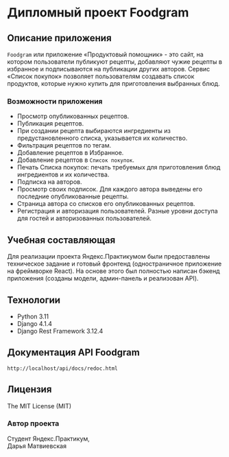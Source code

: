 # Дипломный проект Foodgram


## Описание приложения
```Foodgram``` или приложение «Продуктовый помощник» - это сайт, на котором пользователи публикуют рецепты, добавляют чужие рецепты в избранное и подписываются на публикации других авторов. Сервис «Список покупок» позволяет пользователям создавать список продуктов, которые нужно купить для приготовления выбранных блюд.

### Возможности приложения
- Просмотр опубликованных рецептов.
- Публикация рецептов.
- При создании рецепта выбираются ингредиенты из предустановленного списка, указывается их количество.
- Фильтрация рецептов по тегам.
- Добавление рецептов в Избранное.
- Добавление рецептов в ```Список покупок```.
- Печать Списка покупок: печать требуемых для приготовления блюд ингредиентов и их количества.
- Подписка на авторов.
- Просмотр своих подписок. Для каждого автора выведены его последние опубликованные рецепты.
- Страница автора со списков его опубликованных рецептов.
- Регистрация и авторизация пользователей. Разные уровни доступа для гостей и авторизованных пользователей.


## Учебная составляющая
Для реализации проекта Яндекс.Практикумом были предоставлены техническое задание и готовый фронтенд (одностраничное приложение на фреймворке React). На основе этого был полностью написан бэкенд приложения (созданы модели, админ-панель и реализован API).

## Технологии
* Python 3.11<br>
* Django 4.1.4<br>
* Django Rest Framework 3.12.4<br>


## Документация API Foodgram
```http://localhost/api/docs/redoc.html```


## Лицензия
The MIT License (MIT)

### Автор проекта
Студент Яндекс.Практикум,<br>
Дарья Матвиевская
